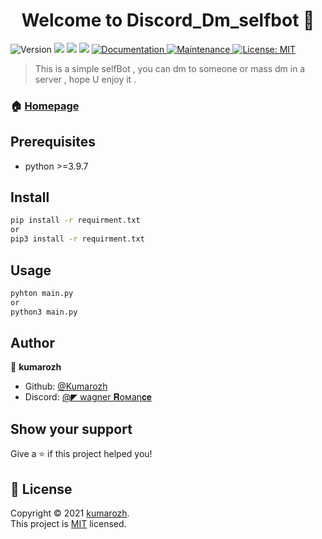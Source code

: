 <h1 align="center">Welcome to Discord_Dm_selfbot 👋</h1>
<p>
  <img alt="Version" src="https://img.shields.io/badge/version-0.0.5-blue.svg?cacheSeconds=2592000" />
  <img src="https://img.shields.io/badge/author-Kuamrozh-lightgrey" />
  <img src="https://img.shields.io/badge/version-0.0.5-green" />
  <img src="https://img.shields.io/badge/python-3.9.7-yellowgreen" />
  <a href="https://github.com/kefranabg/readme-md-generator#readme" target="_blank">
    <img alt="Documentation" src="https://img.shields.io/badge/documentation-yes-brightgreen.svg" />
  </a>
  <a href="https://github.com/kefranabg/readme-md-generator/graphs/commit-activity" target="_blank">
    <img alt="Maintenance" src="https://img.shields.io/badge/Maintained%3F-yes-green.svg" />
  </a>
  <a href="https://github.com/kefranabg/readme-md-generator/blob/master/LICENSE" target="_blank">
    <img alt="License: MIT" src="https://img.shields.io/github/license/Kumarozh/Discord_Dm_selfbot" />
  </a>
</p>

> This is a simple selfBot , you can dm to someone or mass dm in a server , hope U enjoy it .

### 🏠 [Homepage](https://github.com/Kuamrozh/Discord_Dm_SelfBot#readme)

## Prerequisites

- python >=3.9.7

## Install

```sh
pip install -r requirment.txt
or
pip3 install -r requirment.txt
```

## Usage

```sh
pyhton main.py
or
python3 main.py
```

## Author

👤 **kumarozh**

* Github: [@Kumarozh](https://github.com/Kumarozh)
* Discord: [@◤ wagner 𝐑𝗈мaη𝐜𝐞](https://discordapp.com/users/867431299673620500/)


## Show your support

Give a ⭐️ if this project helped you!

## 📝 License

Copyright © 2021 [kumarozh](https://github.com/Kumarozh).<br />
This project is [MIT](https://en.wikipedia.org/wiki/MIT_License) licensed.
